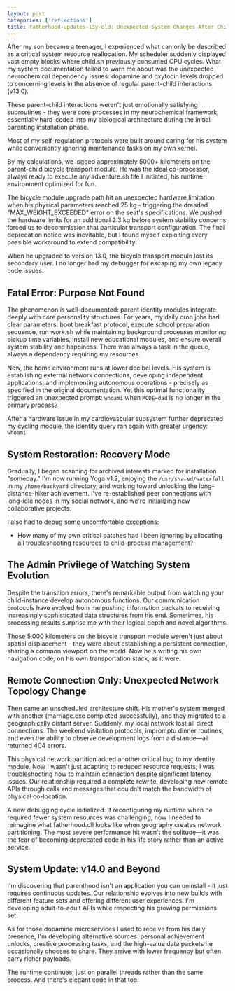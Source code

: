 ```yaml
---
layout: post
categories: ['reflections']
title: fatherhood-updates-13y-old: Unexpected System Changes After Child Process Independence
---
```


After my son became a teenager, I experienced what can only be described as a critical system resource reallocation. My scheduler suddenly displayed vast empty blocks where child.sh previously consumed CPU cycles. What my system documentation failed to warn me about was the unexpected neurochemical dependency issues: dopamine and oxytocin levels dropped to concerning levels in the absence of regular parent-child interactions (v13.0). 

These parent-child interactions weren't just emotionally satisfying subroutines - they were core processes in my neurochemical framework, essentially hard-coded into my biological architecture during the initial parenting installation phase.

Most of my self-regulation protocols were built around caring for his system while conveniently ignoring maintenance tasks on my own kernel.

By my calculations, we logged approximately 5000+ kilometers on the parent-child bicycle transport module. He was the ideal co-processor, always ready to execute any adventure.sh file I initiated, his runtime environment optimized for fun.

The bicycle module upgrade path hit an unexpected hardware limitation when his physical parameters reached 25 kg - triggering the dreaded "MAX_WEIGHT_EXCEEDED" error on the seat's specifications. We pushed the hardware limits for an additional 2.3 kg before system stability concerns forced us to decommission that particular transport configuration. The final deprecation notice was inevitable, but I found myself exploiting every possible workaround to extend compatibility.

When he upgraded to version 13.0, the bicycle transport module lost its secondary user. I no longer had my debugger for escaping my own legacy code issues.


## Fatal Error: Purpose Not Found

The phenomenon is well-documented: parent identity modules integrate deeply with core personality structures. For years, my daily cron jobs had clear parameters: boot breakfast protocol, execute school preparation sequence, run work.sh while maintaining background processes monitoring pickup time variables, install new educational modules, and ensure overall system stability and happiness. There was always a task in the queue, always a dependency requiring my resources.

Now, the home environment runs at lower decibel levels. His system is establishing external network connections, developing independent applications, and implementing autonomous operations - precisely as specified in the original documentation. Yet this optimal functionality triggered an unexpected prompt: `whoami` when `MODE=dad` is no longer in the primary process?

After a hardware issue in my cardiovascular subsystem further deprecated my cycling module, the identity query ran again with greater urgency: `whoami`


## System Restoration: Recovery Mode

Gradually, I began scanning for archived interests marked for installation "someday." I'm now running Yoga v1.2, enjoying the `/usr/shared/waterfall` in my `/home/backyard` directory, and working toward unlocking the long-distance-hiker achievement. I've re-established peer connections with long-idle nodes in my social network, and we're initializing new collaborative projects.

I also had to debug some uncomfortable exceptions:

- How many of my own critical patches had I been ignoring by allocating all troubleshooting resources to child-process management?

## The Admin Privilege of Watching System Evolution

Despite the transition errors, there's remarkable output from watching your child-instance develop autonomous functions. Our communication protocols have evolved from me pushing information packets to receiving increasingly sophisticated data structures from his end. Sometimes, his processing results surprise me with their logical depth and novel algorithms.

Those 5,000 kilometers on the bicycle transport module weren't just about spatial displacement - they were about establishing a persistent connection, sharing a common viewport on the world. Now he's writing his own navigation code, on his own transportation stack, as it were.

## Remote Connection Only: Unexpected Network Topology Change

Then came an unscheduled architecture shift. His mother's system merged with another (marriage.exe completed successfully), and they migrated to a geographically distant server. Suddenly, my local network lost all direct connections. The weekend visitation protocols, impromptu dinner routines, and even the ability to observe development logs from a distance—all returned 404 errors.

This physical network partition added another critical bug to my identity module. Now I wasn't just adapting to reduced resource requests; I was troubleshooting how to maintain connection despite significant latency issues. Our relationship required a complete rewrite, developing new remote APIs through calls and messages that couldn't match the bandwidth of physical co-location.

A new debugging cycle initialized. If reconfiguring my runtime when he required fewer system resources was challenging, now I needed to reimagine what fatherhood.dll looks like when geography creates network partitioning. The most severe performance hit wasn't the solitude—it was the fear of becoming deprecated code in his life story rather than an active service.

## System Update: v14.0 and Beyond

I'm discovering that parenthood isn't an application you can uninstall - it just requires continuous updates. Our relationship evolves into new builds with different feature sets and offering different user experiences. I'm developing adult-to-adult APIs while respecting his growing permissions set.

As for those dopamine microservices I used to receive from his daily presence, I'm developing alternative sources: personal achievement unlocks, creative processing tasks, and the high-value data packets he occasionally chooses to share. They arrive with lower frequency but often carry richer payloads.

The runtime continues, just on parallel threads rather than the same process. And there's elegant code in that too.
